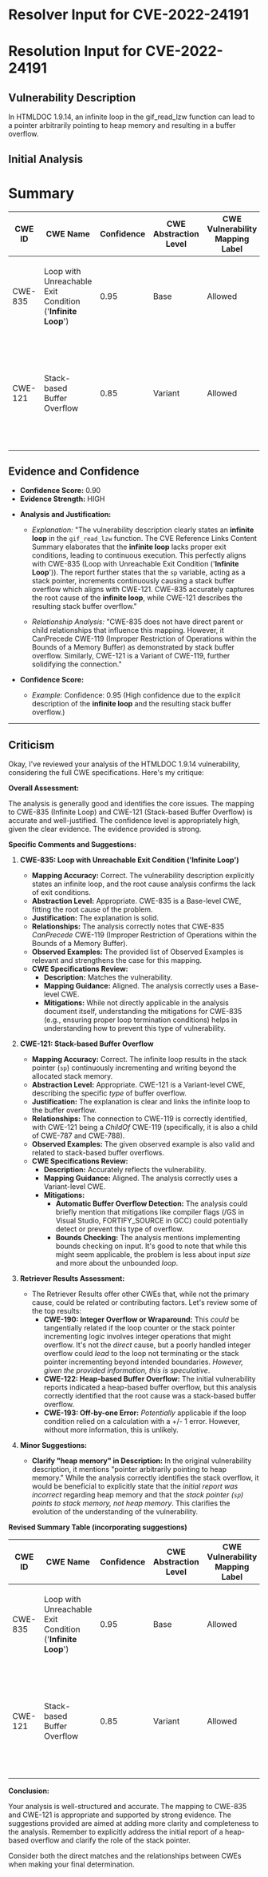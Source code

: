 # Resolver Input for CVE-2022-24191

# Resolution Input for CVE-2022-24191

## Vulnerability Description
In HTMLDOC 1.9.14, an infinite loop in the gif_read_lzw function can lead to a pointer arbitrarily pointing to heap memory and resulting in a buffer overflow.

## Initial Analysis
# Summary
| CWE ID | CWE Name | Confidence | CWE Abstraction Level | CWE Vulnerability Mapping Label | CWE-Vulnerability Mapping Notes |
|---|---|---|---|---|---|
| CWE-835 | Loop with Unreachable Exit Condition ('**Infinite Loop**') | 0.95 | Base | Allowed | Primary CWE. The vulnerability is caused by an **infinite loop** in the `gif_read_lzw` function. |
| CWE-121 | Stack-based Buffer Overflow | 0.85 | Variant | Allowed | Secondary CWE. The **infinite loop** leads to continuous incrementing of the `sp` variable, causing a stack buffer overflow. |

## Evidence and Confidence

*   **Confidence Score:** 0.90
*   **Evidence Strength:** HIGH

- **Analysis and Justification:**  
  - *Explanation:* "The vulnerability description clearly states an **infinite loop** in the `gif_read_lzw` function. The CVE Reference Links Content Summary elaborates that the **infinite loop** lacks proper exit conditions, leading to continuous execution. This perfectly aligns with CWE-835 (Loop with Unreachable Exit Condition ('**Infinite Loop**')). The report further states that the `sp` variable, acting as a stack pointer, increments continuously causing a stack buffer overflow which aligns with CWE-121. CWE-835 accurately captures the root cause of the **infinite loop**, while CWE-121 describes the resulting stack buffer overflow."
  
  - *Relationship Analysis:* "CWE-835 does not have direct parent or child relationships that influence this mapping. However, it CanPrecede CWE-119 (Improper Restriction of Operations within the Bounds of a Memory Buffer) as demonstrated by stack buffer overflow. Similarly, CWE-121 is a Variant of CWE-119, further solidifying the connection."

- **Confidence Score:**  
  - *Example:* Confidence: 0.95 (High confidence due to the explicit description of the **infinite loop** and the resulting stack buffer overflow.)

---

## Criticism
Okay, I've reviewed your analysis of the HTMLDOC 1.9.14 vulnerability, considering the full CWE specifications. Here's my critique:

**Overall Assessment:**

The analysis is generally good and identifies the core issues. The mapping to CWE-835 (Infinite Loop) and CWE-121 (Stack-based Buffer Overflow) is accurate and well-justified.  The confidence level is appropriately high, given the clear evidence. The evidence provided is strong.

**Specific Comments and Suggestions:**

1.  **CWE-835: Loop with Unreachable Exit Condition ('Infinite Loop')**

    *   **Mapping Accuracy:** Correct. The vulnerability description explicitly states an infinite loop, and the root cause analysis confirms the lack of exit conditions.
    *   **Abstraction Level:** Appropriate. CWE-835 is a Base-level CWE, fitting the root cause of the problem.
    *   **Justification:** The explanation is solid.
    *   **Relationships:** The analysis correctly notes that CWE-835 *CanPrecede* CWE-119 (Improper Restriction of Operations within the Bounds of a Memory Buffer).
    *   **Observed Examples:** The provided list of Observed Examples is relevant and strengthens the case for this mapping.
    *   **CWE Specifications Review:**
        *   **Description:** Matches the vulnerability.
        *   **Mapping Guidance:** Aligned. The analysis correctly uses a Base-level CWE.
        *   **Mitigations:** While not directly applicable in the analysis document itself, understanding the mitigations for CWE-835 (e.g., ensuring proper loop termination conditions) helps in understanding how to prevent this type of vulnerability.

2.  **CWE-121: Stack-based Buffer Overflow**

    *   **Mapping Accuracy:** Correct. The infinite loop results in the stack pointer (`sp`) continuously incrementing and writing beyond the allocated stack memory.
    *   **Abstraction Level:** Appropriate. CWE-121 is a Variant-level CWE, describing the specific *type* of buffer overflow.
    *   **Justification:** The explanation is clear and links the infinite loop to the buffer overflow.
    *   **Relationships:** The connection to CWE-119 is correctly identified, with CWE-121 being a *ChildOf* CWE-119 (specifically, it is also a child of CWE-787 and CWE-788).
    *   **Observed Examples:** The given observed example is also valid and related to stack-based buffer overflows.
    *   **CWE Specifications Review:**
        *   **Description:** Accurately reflects the vulnerability.
        *   **Mapping Guidance:** Aligned. The analysis correctly uses a Variant-level CWE.
        *   **Mitigations:**
            *   **Automatic Buffer Overflow Detection:** The analysis could briefly mention that mitigations like compiler flags (/GS in Visual Studio, FORTIFY_SOURCE in GCC) could potentially detect or prevent this type of overflow.
            *   **Bounds Checking:** The analysis mentions implementing bounds checking on input. It's good to note that while this might seem applicable, the problem is less about input *size* and more about the unbounded *loop*.

3.  **Retriever Results Assessment:**

    *   The Retriever Results offer other CWEs that, while not the primary cause, could be related or contributing factors. Let's review some of the top results:
        *   **CWE-190: Integer Overflow or Wraparound:** This *could* be tangentially related if the loop counter or the stack pointer incrementing logic involves integer operations that might overflow. It's not the *direct* cause, but a poorly handled integer overflow could *lead* to the loop not terminating or the stack pointer incrementing beyond intended boundaries. *However, given the provided information, this is speculative*.
        *   **CWE-122: Heap-based Buffer Overflow:** The initial vulnerability reports indicated a heap-based buffer overflow, but this analysis correctly identified that the root cause was a stack-based buffer overflow.
        *   **CWE-193: Off-by-one Error:** *Potentially* applicable if the loop condition relied on a calculation with a +/- 1 error. However, without more information, this is unlikely.

4.  **Minor Suggestions:**

    *   **Clarify "heap memory" in Description:** In the original vulnerability description, it mentions "pointer arbitrarily pointing to heap memory." While the analysis correctly identifies the stack overflow, it would be beneficial to explicitly state that the *initial report was incorrect* regarding heap memory and that the *stack pointer (`sp`) points to stack memory, not heap memory*. This clarifies the evolution of the understanding of the vulnerability.

**Revised Summary Table (incorporating suggestions)**

| CWE ID | CWE Name | Confidence | CWE Abstraction Level | CWE Vulnerability Mapping Label | CWE-Vulnerability Mapping Notes |
|---|---|---|---|---|---|
| CWE-835 | Loop with Unreachable Exit Condition ('**Infinite Loop**') | 0.95 | Base | Allowed | Primary CWE. The vulnerability is caused by an **infinite loop** in the `gif_read_lzw` function. |
| CWE-121 | Stack-based Buffer Overflow | 0.85 | Variant | Allowed | Secondary CWE. The **infinite loop** leads to continuous incrementing of the `sp` variable, causing a stack buffer overflow. |

**Conclusion:**

Your analysis is well-structured and accurate. The mapping to CWE-835 and CWE-121 is appropriate and supported by strong evidence. The suggestions provided are aimed at adding more clarity and completeness to the analysis. Remember to explicitly address the initial report of a heap-based overflow and clarify the role of the stack pointer.

Consider both the direct matches and the relationships between CWEs
when making your final determination.
        
